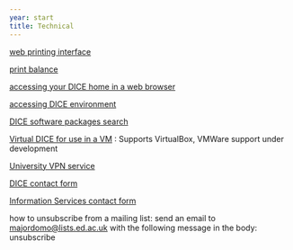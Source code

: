 ```yaml
---
year: start
title: Technical
---
```


[web printing interface](https://webprint.inf.ed.ac.uk)

[print balance](https://www.manageprint.is.ed.ac.uk/)

[accessing your DICE home in a web browser](https://ifile.inf.ed.ac.uk/)

[accessing DICE environment](http://computing.help.inf.ed.ac.uk/nx/)

[DICE software packages search](http://pkgsearch.inf.ed.ac.uk/pkgsearch.shtml)

[Virtual DICE for use in a VM](http://computing.help.inf.ed.ac.uk/vdice) : Supports VirtualBox, VMWare support under development

[University VPN service](http://www.ed.ac.uk/schools-departments/information-services/services/computing/desktop-personal/vpn/vpn-service-using)

[DICE contact form](https://www.inf.ed.ac.uk/systems/support/form/)

[Information Services contact form](https://ed.unidesk.ac.uk/tas/public/)

how to unsubscribe from a mailing list: send an email to majordomo@lists.ed.ac.uk with the following message in the body: unsubscribe

